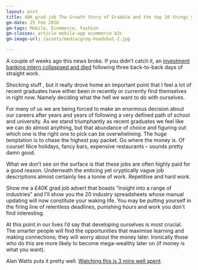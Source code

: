 ```yaml
---
layout: post
title: 40k grad job The Growth Story of Grabble and the top 10 things you need to do when you make a shitty listicle title that goes on for more than 3 lines
gm-date: 25 Feb 2016
gm-tags: Mobile, Ecommerce, Fashion
gm-classes: article mobile-app ecommerce b2c
gm-image-url: /assets/media/greg-headshot-2.jpg

---
```



A couple of weeks ago this news broke. If you didn’t catch it, an [investment banking intern collaspsed and died](http://www.bbc.co.uk/news/business-23820378) following three back-to-back days of straight work.

Shocking stuff , but it really drove home an important point that I feel a lot of recent graduates have either been in recently or currently find themselves in right now. Namely deciding what the hell we want to do with ourselves.

For many of us we are being forced to make an enormous decision about our careers after years and years of following a very defined path of school and university. As we stand triumphantly as recent graduates we feel like we can do almost anything, but that abundance of choice and figuring out which one is the right one to pick can be overwhelming. The huge temptation is to chase the highest pay packet. Go where the money is. Of course!  Nice holidays,  fancy bars, expensive restaurants – sounds pretty damn good.

What we don’t see on the surface is that these jobs are often highly paid for a good reason. Underneath the  enticing yet cryptically vague job descriptions almost certainly lies a tonne of work. Repetitive and hard work.

Show me a £40K grad job advert that boasts “insight into a range of industries” and I’ll show you the 20 industry spreadsheets whose manual updating will now constitute your waking life. You may be putting yourself in the firing line of relentless deadlines, punishing hours and work you don't find interesting.

At this point in our lives I’d say that developing ourselves is most crucial. The smarter people will find the opportunities that maximise learning and making connections; they will worry about the money later. Ironically those who do this are more likely to become mega-wealthy later on (if money is what you want).

 

Alan Watts puts it pretty well. [Watching this is 3 mins well spent](https://www.youtube.com/watch?v=x7rsTjQfxmA).


